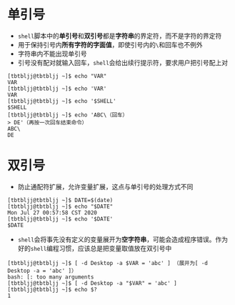 # 单引号
* `shell`脚本中的**单引号**和**双引号**都是**字符串**的界定符，而不是字符的界定符
* 用于保持引号内**所有字符的字面值**，即使引号内的`\`和回车也不例外
* 字符串内不能出现单引号
* 引号没有配对就输入回车，`shell`会给出续行提示符，要求用户把引号配上对
```
[tbtbljj@tbtbljj ~]$ echo "VAR"
VAR
[tbtbljj@tbtbljj ~]$ echo 'VAR'
VAR
[tbtbljj@tbtbljj ~]$ echo '$SHELL'
$SHELL
[tbtbljj@tbtbljj ~]$ echo 'ABC\（回车）
> DE'（再按一次回车结束命令）
ABC\
DE
```

# 双引号
* 防止通配符扩展，允许变量扩展，这点与单引号的处理方式不同
```
[tbtbljj@tbtbljj ~]$ DATE=$(date)
[tbtbljj@tbtbljj ~]$ echo "$DATE"
Mon Jul 27 00:57:58 CST 2020
[tbtbljj@tbtbljj ~]$ echo '$DATE'
$DATE
```
* `shell`会将事先没有定义的变量展开为**空字符串**，可能会造成程序错误。作为好的`shell`编程习惯，应该总是把变量取值放在双引号中
```
[tbtbljj@tbtbljj ~]$ [ -d Desktop -a $VAR = 'abc' ] （展开为[ -d Desktop -a = 'abc' ]）
bash: [: too many arguments
[tbtbljj@tbtbljj ~]$ [ -d Desktop -a "$VAR" = 'abc' ]
[tbtbljj@tbtbljj ~]$ echo $?
1
```

